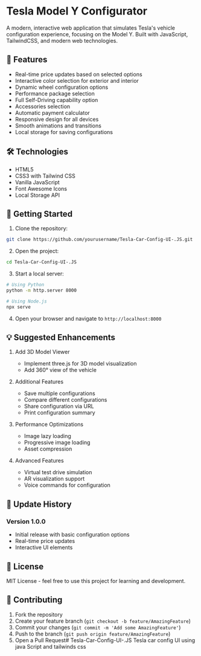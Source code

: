 # Tesla Model Y Configurator

A modern, interactive web application that simulates Tesla's vehicle configuration experience, focusing on the Model Y. Built with JavaScript, TailwindCSS, and modern web technologies.

## 🚗 Features

- Real-time price updates based on selected options
- Interactive color selection for exterior and interior
- Dynamic wheel configuration options
- Performance package selection
- Full Self-Driving capability option
- Accessories selection
- Automatic payment calculator
- Responsive design for all devices
- Smooth animations and transitions
- Local storage for saving configurations

## 🛠️ Technologies

- HTML5
- CSS3 with Tailwind CSS
- Vanilla JavaScript
- Font Awesome Icons
- Local Storage API

## 🚀 Getting Started

1. Clone the repository:
```bash
git clone https://github.com/yourusername/Tesla-Car-Config-UI-.JS.git
```

2. Open the project:
```bash
cd Tesla-Car-Config-UI-.JS
```

3. Start a local server:
```bash
# Using Python
python -m http.server 8000

# Using Node.js
npx serve
```

4. Open your browser and navigate to `http://localhost:8000`

## 💡 Suggested Enhancements

1. Add 3D Model Viewer
   - Implement three.js for 3D model visualization
   - Add 360° view of the vehicle

2. Additional Features
   - Save multiple configurations
   - Compare different configurations
   - Share configuration via URL
   - Print configuration summary

3. Performance Optimizations
   - Image lazy loading
   - Progressive image loading
   - Asset compression

4. Advanced Features
   - Virtual test drive simulation
   - AR visualization support
   - Voice commands for configuration

## 🔄 Update History

### Version 1.0.0
- Initial release with basic configuration options
- Real-time price updates
- Interactive UI elements

## 📝 License

MIT License - feel free to use this project for learning and development.

## 🤝 Contributing

1. Fork the repository
2. Create your feature branch (`git checkout -b feature/AmazingFeature`)
3. Commit your changes (`git commit -m 'Add some AmazingFeature'`)
4. Push to the branch (`git push origin feature/AmazingFeature`)
5. Open a Pull Request# Tesla-Car-Config-UI-.JS
Tesla car config UI using java Script and tailwinds css
